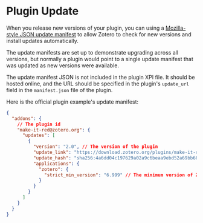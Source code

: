 # Plugin Update

When you release new versions of your plugin, you can using a [Mozilla-style JSON update manifest](https://extensionworkshop.com/documentation/manage/updating-your-extension/) to allow Zotero to check for new versions and install updates automatically.

The update manifests are set up to demonstrate upgrading across all versions, but normally a plugin would point to a single update manifest that was updated as new versions were available.

The update manifest JSON is not included in the plugin XPI file. It should be hosted online, and the URL should be specified in the plugin's `update_url` field in the `manifest.json` file of the plugin.

Here is the official plugin example's update manifest:

```json
{
  "addons": {
    // The plugin id
    "make-it-red@zotero.org": {
      "updates": [
        {
          "version": "2.0", // The version of the plugin
          "update_link": "https://download.zotero.org/plugins/make-it-red/make-it-red-2.0.xpi", // The URL of the XPI file
          "update_hash": "sha256:4a6dd04c197629a02a9c6beaa9ebd52a69bb683f8400243bcdf95847f0ee254a", // The hash of the XPI file
          "applications": {
            "zotero": {
              "strict_min_version": "6.999" // The minimum version of Zotero that the plugin is compatible with
            }
          }
        }
      ]
    }
  }
}
```

